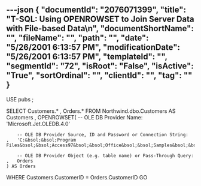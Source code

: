 ---json
{
  "documentId": "2076071399",
  "title": "T-SQL: Using OPENROWSET to Join Server Data with File-based Data\n",
  "documentShortName": "",
  "fileName": "",
  "path": "",
  "date": "5/26/2001 6:13:57 PM",
  "modificationDate": "5/26/2001 6:13:57 PM",
  "templateId": "",
  "segmentId": "72",
  "isRoot": "False",
  "isActive": "True",
  "sortOrdinal": "",
  "clientId": "",
  "tag": ""
}
---

USE pubs
;

SELECT
    Customers.*
,   Orders.*
FROM
    Northwind.dbo.Customers AS Customers
,   OPENROWSET(
        -- OLE DB Provider Name:
        'Microsoft.Jet.OLEDB.4.0'

        -- OLE DB Provider Source, ID and Password or Connection String:
    ,   'C:&bsol;&bsol;Program Files&bsol;&bsol;Access97&bsol;&bsol;Office&bsol;&bsol;Samples&bsol;&bsol;northwind.mdb';'admin';''

        -- OLE DB Provider Object (e.g. table name) or Pass-Through Query:
    ,   Orders
    ) AS Orders
WHERE
    Customers.CustomerID = Orders.CustomerID 
GO
